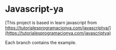 # Javascript-ya

[This project is based in learn javascript from https://tutorialesprogramacionya.com/javascriptya/](https://tutorialesprogramacionya.com/javascriptya)

Each branch contains the example.
